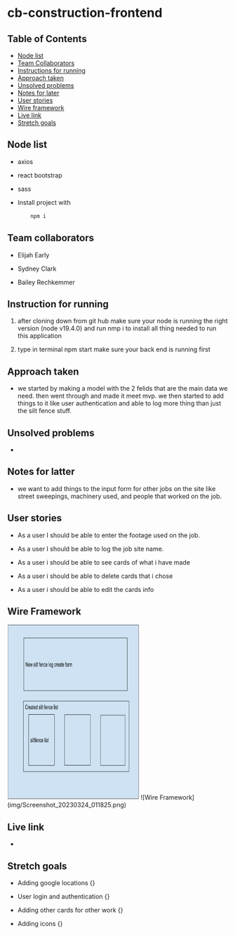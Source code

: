 # cb-construction-frontend

## Table of Contents

- [Node list](#node-list)
- [Team Collaborators](#team-collators)
- [Instructions for running](#instructions-for-running)
- [Approach taken](#approach-taken)
- [Unsolved problems](#unsolved-problem)
- [Notes for later](#notes-for-latter)
- [User stories](#user-stories)
- [Wire framework](#wire-framework)
- [Live link](#live-link)
- [Stretch goals](#stretch-goals)

## Node list

- axios

- react bootstrap

- sass

- Install project with
  ```sh
      npm i
  ```

## Team collaborators

- Elijah Early

- Sydney Clark

- Bailey Rechkemmer

## Instruction for running

1. after cloning down from git hub make sure your node is running the right version (node v19.4.0) and run nmp i to install all thing needed to run this application

2. type in terminal npm start make sure your back end is running first

## Approach taken

- we started by making a model with the 2 felids that are the main data we need. then went through and made it meet mvp. we then started to add things to it like user authentication and able to log more thing than just the silt fence stuff.

## Unsolved problems

- 

## Notes for latter
- we want to add things to the input form for other jobs on the site like street sweepings, machinery used, and people that worked on the job.

## User stories

- As a user I should be able to enter the footage used on the job.

- As a user I should be able to log the job site name.

- As a user i should be able to see cards of what i have made

- As a user i should be able to delete cards that i chose

- As a user i should be able to edit the cards info

## Wire Framework
<img src= "img/Screenshot_20230324_011746.png" width="300" height="400"/>
![Wire Framework](img/Screenshot_20230324_011825.png)

## Live link

- 

## Stretch goals

- Adding google locations {}

- User login and authentication {}

- Adding other cards for other work {}

- Adding icons {}
